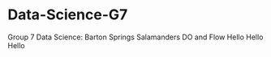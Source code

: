 # Data-Science-G7
Group 7 Data Science: Barton Springs Salamanders DO and Flow
Hello Hello Hello





